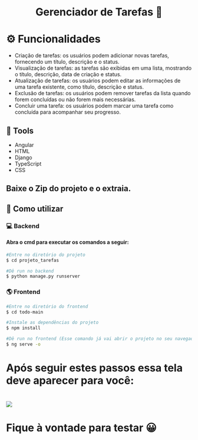 <h1 align="center">Gerenciador de Tarefas 📝</h1>

# ⚙️ Funcionalidades
- Criação de tarefas: os usuários podem adicionar novas tarefas, fornecendo um título, descrição e o status.
- Visualização de tarefas: as tarefas são exibidas em uma lista, mostrando o título, descrição, data de criação e status.
- Atualização de tarefas: os usuários podem editar as informações de uma tarefa existente, como título, descrição e status.
- Exclusão de tarefas: os usuários podem remover tarefas da lista quando forem concluídas ou não forem mais necessárias.
- Concluir uma tarefa: os usuários podem marcar uma tarefa como concluída para acompanhar seu progresso.

## 🔨 Tools

- Angular 
- HTML
- Django
- TypeScript
- CSS

## Baixe o Zip do projeto e o extraia.

## 📌 Como utilizar

### 💻 Backend

#### Abra o cmd para executar os comandos a seguir:

```bash 
#Entre no diretório do projeto
$ cd projeto_tarefas
```
```bash 
#Dê run no backend
$ python manage.py runserver
```
### 🌎 Frontend
```bash 
#Entre no diretório do frontend
$ cd todo-main
```
```bash 
#Instale as dependências do projeto
$ npm install
```
```bash 
#Dê run no frontend (Esse comando já vai abrir o projeto no seu navegador).
$ ng serve -o
```
# Após seguir estes passos essa tela deve aparecer para você:
<h1>
    <img src="https://ik.imagekit.io/tntifmcqk/Desktop_Screenshot_2023.06.29_-_02.06.59.36.png?updatedAt=1688015371106"/>
</h1>

# Fique à vontade para testar 😀

